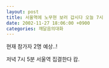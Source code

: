 ```yaml
---
layout: post
title: 서울역에 노무현 보러 갑시다 오늘 7시
date: 2002-11-27 18:06:00 +0900
categories: 깨달음의대화
---
```

현재 참가자 2명 예상..!
  
저녁 7시 5분 서울역 집결한다 캄.